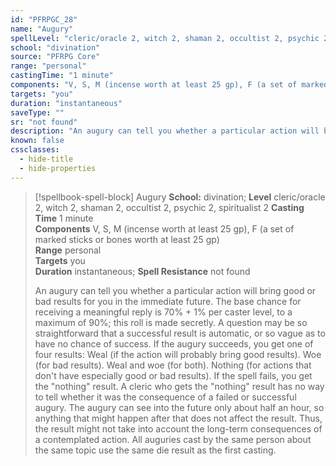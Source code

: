 ```yaml
---
id: "PFRPGC_28"
name: "Augury"
spellLevel: "cleric/oracle 2, witch 2, shaman 2, occultist 2, psychic 2, spiritualist 2"
school: "divination"
source: "PFRPG Core"
range: "personal"
castingTime: "1 minute"
components: "V, S, M (incense worth at least 25 gp), F (a set of marked sticks or bones worth at least 25 gp)"
targets: "you"
duration: "instantaneous"
saveType: ""
sr: "not found"
description: "An augury can tell you whether a particular action will bring good or bad results for you in the immediate future. The base chance for receiving a meaningful reply is 70% + 1% per caster level, to a maximum of 90%; this roll is made secretly. A question may be so straightforward that a successful result is automatic, or so vague as to have no chance of success. If the augury succeeds, you get one of four results: Weal (if the action will probably bring good results).  Woe (for bad results).  Weal and woe (for both).  Nothing (for actions that don't have especially good or bad results). If the spell fails, you get the \"nothing\" result. A cleric who gets the \"nothing\" result has no way to tell whether it was the consequence of a failed or successful augury. The augury can see into the future only about half an hour, so anything that might happen after that does not affect the result. Thus, the result might not take into account the long-term consequences of a contemplated action. All auguries cast by the same person about the same topic use the same die result as the first casting."
known: false
cssclasses:
  - hide-title
  - hide-properties
---
```


> [!spellbook-spell-block] Augury
> **School:** divination; **Level** cleric/oracle 2, witch 2, shaman 2, occultist 2, psychic 2, spiritualist 2
> **Casting Time** 1 minute  
> **Components** V, S, M (incense worth at least 25 gp), F (a set of marked sticks or bones worth at least 25 gp)  
> **Range** personal  
> **Targets** you  
> **Duration** instantaneous; **Spell Resistance** not found
> 
> An augury can tell you whether a particular action will bring good or bad results for you in the immediate future. The base chance for receiving a meaningful reply is 70% + 1% per caster level, to a maximum of 90%; this roll is made secretly. A question may be so straightforward that a successful result is automatic, or so vague as to have no chance of success. If the augury succeeds, you get one of four results: Weal (if the action will probably bring good results).  Woe (for bad results).  Weal and woe (for both).  Nothing (for actions that don't have especially good or bad results). If the spell fails, you get the "nothing" result. A cleric who gets the "nothing" result has no way to tell whether it was the consequence of a failed or successful augury. The augury can see into the future only about half an hour, so anything that might happen after that does not affect the result. Thus, the result might not take into account the long-term consequences of a contemplated action. All auguries cast by the same person about the same topic use the same die result as the first casting.